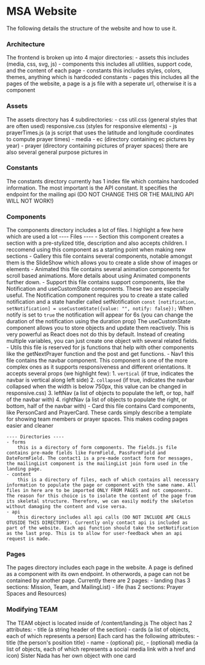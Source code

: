 # MSA Website
The following details the structure of the website and how to use it. 

### Architecture 
The frontend is broken up into 4 major directories:
    - assets
        this includes (media, css, svg, js)
    - components
        this includes all utilities, support code, and the content of each page
    - constants
        this includes styles, colors, themes, anything which is hardcoded constants
    - pages
        this includes all the pages of the website, a page is a js file with a seperate url, otherwise it is a component

### Assets
The assets directory has 4 subdirectories:
    - css 
        util.css (general styles that are often used)
        responsive.css (styles for responsive elements)
    - js
        prayerTimes.js (a js script that uses the latitude and longitude coordinates to compute prayer times)
    - media
        - ec (directory containing ec pictures by year)
        - prayer (directory containing pictures of prayer spaces)
        there are also several general purpose pictures in
    
### Constants
The constants directory currently has 1 index file which contains hardcoded information. The most important is the API constant. It specifies the endpoint for the mailing api (DO NOT CHANGE THIS OR THE MAILING API WILL NOT WORK!)

### Components
The components directory includes a lot of files. I highlight a few here which are used a lot
    ---- Files ----
    - Section
        this component creates a section with a pre-stylized title, description and also accepts children. I reccomend using this component as a starting point when making new sections
    - Gallery
        this file contains several components, notable amongst them is the SlideShow which allows you to create a slide show of images or elements
    - Animated 
        this file contains several animation components for scroll based animations. More details about using Animated components further down.
    - Support 
        this file contains support components, like the Notification and useCustomState components. These two are especially useful. 
            The Notification component requires you to create a state called notification and a state handler called setNotification 
            ```
            const [notification, setNotification] = useCustomState({value: "", notify: false});
            ```
            When notify is set to `true` the notification will appear for 6s (you can change the duration of the notification using the duration prop)
            The useCustomState component allows you to store objects and update them reactively. This is very powerful as React does not do this by default. Instead of creating multiple variables, you can just create one object with several related fields.
    - Utils
        this file is reserved for js functions that help with other components like the getNextPrayer function and the post and get functions. 
    - Nav1
        this file contains the navbar component. This component is one of the more complex ones as it supports responsiveness and different orientations. It accepts several props (we highlight few):
            1. `vertical` (if true, indicates the navbar is vertical along left side)
            2. `collapsed` (if true, indicates the navbar collapsed when the width is below 750px, this value can be changed in responsive.css)
            3. leftNav (a list of objects to populate the left, or top, half of the navbar with)
            4. rightNav (a list of objects to populate the right, or bottom, half of the navbar with)
    - Card
        this file contains Card components, like PersonCard and PrayerCard. These cards simply describe a template for showing team members or prayer spaces. This makes coding pages easier and cleaner
    
    ---- Directories ---- 
    - forms
        this is a directory of form components. The fields.js file contains pre-made fields like FormField, PassFormField and DateFormField. The contact1 is a pre-made contact form for messages, the mailingList component is the mailingList join form used in the landing page. 
    - content 
        this is a directory of files, each of which contains all necessary information to populate the page or component with the same name. All files in here are to be imported ONLY FROM PAGES and not components. The reason for this choice is to isolate the content of the page from its skeletal structure. Therefore, we can easily modify the skeleton without damaging the content and vise versa. 
    - api
        this directory includes all api calls (DO NOT INCLUDE APE CALLS OTUSIDE THIS DIRECTORY). Currently only contact api is included as part of the website. Each api function should take the setNotification as the last prop. This is to allow for user-feedback when an api request is made. 

### Pages
The pages directory includes each page in the website. A page is defined as a component with its own endpoint. In otherwords, a page can not be contained by another page. Currently there are 2 pages:
    - landing (has 3 sections: Mission, Team, and MailingList) 
    - life (has 2 sections: Prayer Spaces and Resources)

### Modifying TEAM  
The TEAM object is located inside of /content/landing.js
The object has 2 attributes: 
    - title (a string header of the section)
    - cards (a list of objects, each of which represents a person)
Each card has the following attributes:
    - title (the person's position title)
    - name 
    - (optional) pic,
    - (optional) media (a list of objects, each of which represents a social media link with a href and icon)
Sister Nada has her own object with one card
